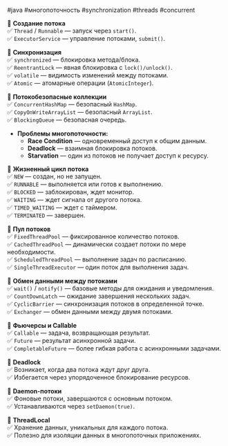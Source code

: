 #java #многопоточность #synchronization #threads #concurrent

🔹 **Создание потока**  
✅ `Thread` / `Runnable` — запуск через `start()`.  
✅ `ExecutorService` — управление потоками, `submit()`.

🔹 **Синхронизация**  
✅ `synchronized` — блокировка метода/блока.  
✅ `ReentrantLock` — явная блокировка с `lock()/unlock()`.  
✅ `volatile` — видимость изменений между потоками.  
✅ `Atomic` — атомарные операции (`AtomicInteger`).

🔹 **Потокобезопасные коллекции**  
✅ `ConcurrentHashMap` — безопасный `HashMap`.  
✅ `CopyOnWriteArrayList` — безопасный `ArrayList`.  
✅ `BlockingQueue` — безопасная очередь.


- **Проблемы многопоточности:**
    - **Race Condition** — одновременный доступ к общим данным.
    - **Deadlock** — взаимная блокировка потоков.
    - **Starvation** — один из потоков не получает доступ к ресурсу.


🔹 **Жизненный цикл потока**  
✅ `NEW` — создан, но не запущен.  
✅ `RUNNABLE` — выполняется или готов к выполнению.  
✅ `BLOCKED` — заблокирован, ждет монитор.  
✅ `WAITING` — ждет сигнала от другого потока.  
✅ `TIMED_WAITING` — ждет с таймером.  
✅ `TERMINATED` — завершен.

🔹 **Пул потоков**  
✅ `FixedThreadPool` — фиксированное количество потоков.  
✅ `CachedThreadPool` — динамически создает потоки по мере необходимости.  
✅ `ScheduledThreadPool` — выполнение задач по расписанию.  
✅ `SingleThreadExecutor` — один поток для выполнения задач.

🔹 **Обмен данными между потоками**  
✅ `wait()` / `notify()` — базовые методы для ожидания и уведомления.  
✅ `CountDownLatch` — ожидание завершения нескольких задач.  
✅ `CyclicBarrier` — синхронизация потоков в определенной точке.  
✅ `Exchanger` — обмен данными между двумя потоками.

🔹 **Фьючерсы и Callable**  
✅ `Callable` — задача, возвращающая результат.  
✅ `Future` — результат асинхронной задачи.  
✅ `CompletableFuture` — более гибкая работа с асинхронными задачами.

🔹 **Deadlock**  
✅ Возникает, когда два потока ждут друг друга.  
✅ Избегается через упорядоченное блокирование ресурсов.

🔹 **Daemon-потоки**  
✅ Фоновые потоки, завершаются с основным потоком.  
✅ Устанавливаются через `setDaemon(true)`.

🔹 **ThreadLocal**  
✅ Хранение данных, уникальных для каждого потока.  
✅ Полезно для изоляции данных в многопоточных приложениях.